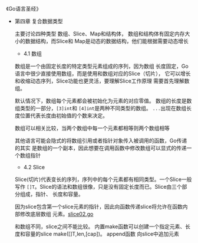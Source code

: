 《Go语言圣经》

- 第四章 复合数据类型

    主要讨论四种类型 数组、Slice、Map和结构体，
    数组和结构体有固定内存大小的数据结构，而Slice和
    Map是动态的数据结构，他们能根据需要动态增长
    
    - 4.1 数组
    
    数组是一个由固定长度的特定类型元素组成的序列，因为数组
    长度固定，Go语言中很少直接使用数组，而是使用和数组对应的Slice（切片），
    它可以增长和收缩动态序列，Slice功能也更灵活，要理解Slice工作原理
    需要首先理解数组。
    
    默认情况下，数组每个元素都会被初始化为元素的对应零值。
    数组的长度是数组类型的一部分，`[3]int`和 `[4]int`是两种不同类型的数组。
    `...`出现在数组长度位置代表长度由初始值的个数来决定。
    
    数组可以相关比较，当两个数组中每一个元素都相等则两个数组相等
    
    其他语言可能会隐式的将数组引用或者指针对象传入被调用的函数，Go传递的其实
    是数组的一个副本，因此想要在调用函数中修改数组可以显式的传递一个数组指针
    
    - 4.2 Slice
    
    Slice(切片)代表变长的序列，序列中的每个元素都有相同类型。一个Slice一般写作
    `[]T`。Slice的语法和数组很像，只是没有固定长度而已。Slice由三个部分组成，指针、
    长度和容量。
    
    因为slice包含第一个slice元素的指针，因此向函数传递slice将允许在函数内部修改底层数组
    元素。[slice02.go](ch04/slice02.go)
    
    和数组不同，slice之间不能比较。
    内置make函数可以创建一个指定元素、长度和容量的slice
    make([]T,len,[cap])。
    append函数 向slice中追加元素